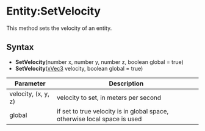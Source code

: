 # Entity:SetVelocity

This method sets the velocity of an entity.

## Syntax

- **SetVelocity**(number x, number y, number z, boolean global = true)
- **SetVelocity**([xVec3](xVec3.md) velocity, boolean global = true)

| Parameter | Description |
| --- | --- |
| velocity, (x, y, z) | velocity to set, in meters per second |
| global | if set to true velocity is in global space, otherwise local space is used |
